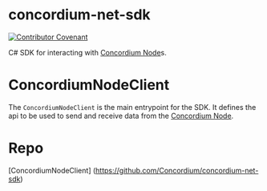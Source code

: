 # concordium-net-sdk

[![Contributor Covenant](https://img.shields.io/badge/Contributor%20Covenant-2.0-4baaaa.svg)](https://github.com/Concordium/.github/blob/main/.github/CODE_OF_CONDUCT.md)

C# SDK for interacting with [Concordium Node](https://github.com/Concordium/concordium-node)s.

# ConcordiumNodeClient

The `ConcordiumNodeClient` is the main entrypoint for the SDK. It defines the api to be used to send and receive data from
the [Concordium Node](https://github.com/Concordium/concordium-node).

# Repo
[ConcordiumNodeClient] (https://github.com/Concordium/concordium-net-sdk)